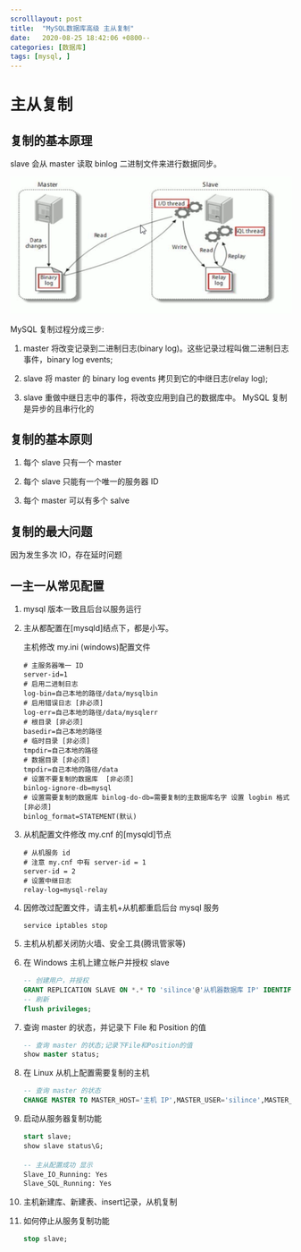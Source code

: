 ```yaml
---
scrolllayout: post
title:  "MySQL数据库高级 主从复制"
date:   2020-08-25 18:42:06 +0800--
categories: [数据库]
tags: [mysql, ]  
---
```


# 主从复制

## 复制的基本原理

slave 会从 master 读取 binlog 二进制文件来进行数据同步。

![image-20200825192623835](/assets/imgs/image-20200825192623835.png)

MySQL 复制过程分成三步:

1. master 将改变记录到二进制日志(binary log)。这些记录过程叫做二进制日志事件，binary log events;

2. slave 将 master 的 binary log events 拷贝到它的中继日志(relay log);

3. slave 重做中继日志中的事件，将改变应用到自己的数据库中。 MySQL 复制是异步的且串行化的

## 复制的基本原则

1. 每个 slave 只有一个 master
2. 每个 slave 只能有一个唯一的服务器 ID 

3. 每个 master 可以有多个 salve

## 复制的最大问题

因为发生多次 IO，存在延时问题

## 一主一从常见配置

1. mysql 版本一致且后台以服务运行

2. 主从都配置在[mysqld]结点下，都是小写。

   主机修改 my.ini (windows)配置文件

   ```shell
   # 主服务器唯一 ID
   server-id=1
   # 启用二进制日志
   log-bin=自己本地的路径/data/mysqlbin 
   # 启用错误日志 [非必须]
   log-err=自己本地的路径/data/mysqlerr
   # 根目录 [非必须]
   basedir=自己本地的路径
   # 临时目录 [非必须]
   tmpdir=自己本地的路径
   # 数据目录 [非必须]
   tmpdir=自己本地的路径/data
   # 设置不要复制的数据库  [非必须]
   binlog-ignore-db=mysql
   # 设置需要复制的数据库 binlog-do-db=需要复制的主数据库名字 设置 logbin 格式  [非必须]
   binlog_format=STATEMENT(默认)
   ```

3. 从机配置文件修改 my.cnf 的[mysqld]节点

   ```shell
   # 从机服务 id
   # 注意 my.cnf 中有 server-id = 1 
   server-id = 2
   # 设置中继日志 
   relay-log=mysql-relay	
   ```

4. 因修改过配置文件，请主机+从机都重启后台 mysql 服务

   ```shell
   service iptables stop
   ```

5. 主机从机都关闭防火墙、安全工具(腾讯管家等)

6. 在 Windows 主机上建立帐户并授权 slave

   ```sql
   -- 创建用户，并授权
   GRANT REPLICATION SLAVE ON *.* TO 'silince'@'从机器数据库 IP' IDENTIFIED BY '123456';
   -- 刷新
   flush privileges;
   ```

7. 查询 master 的状态，并记录下 File 和 Position 的值

   ```sql
   -- 查询 master 的状态;记录下File和Position的值
   show master status;
   ```

8. 在 Linux 从机上配置需要复制的主机

   ```sql
   -- 查询 master 的状态
   CHANGE MASTER TO MASTER_HOST='主机 IP',MASTER_USER='silince',MASTER_PASSWORD='创建的密码', MASTER_LOG_FILE='File名字',MASTER_LOG_POS=Position数字;
   ```

9. 启动从服务器复制功能

   ```sql
   start slave;
   show slave status\G;
   
   -- 主从配置成功 显示
   Slave_IO_Running: Yes 
   Slave_SQL_Running: Yes
   ```

10. 主机新建库、新建表、insert记录，从机复制

11. 如何停止从服务复制功能

    ```sql
    stop slave;
    ```

    

